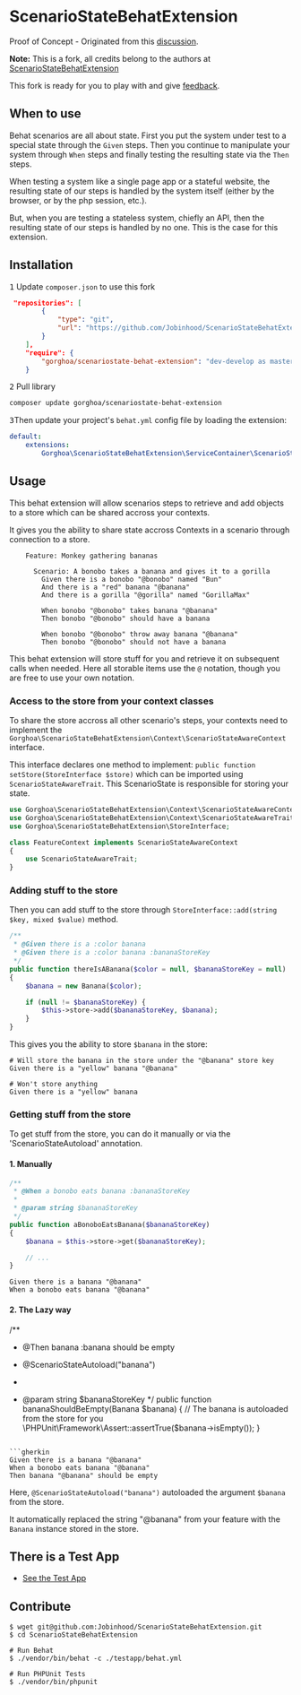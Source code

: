 # ScenarioStateBehatExtension

Proof of Concept - Originated from this [discussion](https://github.com/gorghoa/ScenarioStateBehatExtension/issues/36).

**Note:** This is a fork, all credits belong to the authors at [ScenarioStateBehatExtension](https://github.com/gorghoa/ScenarioStateBehatExtension) 

This fork is ready for you to play with and give [feedback](https://github.com/gorghoa/ScenarioStateBehatExtension/issues/36).

## When to use

Behat scenarios are all about state. First you put the system under test
to a special state through the `Given` steps. Then you continue to manipulate
your system through `When` steps and finally testing the resulting state via
the `Then` steps.

When testing a system like a single page app or a stateful website, the resulting state of our steps is handled by the
system itself (either by the browser, or by the php session, etc.).

But, when you are testing a stateless system, chiefly an API, then the resulting state of our steps is handled by no
one. This is the case for this extension.

## Installation

<kbd>1</kbd> Update `composer.json` to use this fork

```json
 "repositories": [
        {
            "type": "git",
            "url": "https://github.com/Jobinhood/ScenarioStateBehatExtension.git"
        }
    ],
    "require": {
        "gorghoa/scenariostate-behat-extension": "dev-develop as master"
    }
```

<kbd>2</kbd> Pull library

```bash
composer update gorghoa/scenariostate-behat-extension
```

<kbd>3</kbd>Then update your project's `behat.yml` config file by loading the extension:

```yaml
default:
    extensions:
        Gorghoa\ScenarioStateBehatExtension\ServiceContainer\ScenarioStateExtension: ~
```

## Usage

This behat extension will allow scenarios steps to retrieve and add objects to a store which can be shared accross your contexts.

It gives you the ability to share state accross Contexts in a scenario through connection to a store.

```gherkin
    Feature: Monkey gathering bananas

      Scenario: A bonobo takes a banana and gives it to a gorilla
        Given there is a bonobo "@bonobo" named "Bun"
        And there is a "red" banana "@banana"
        And there is a gorilla "@gorilla" named "GorillaMax"

        When bonobo "@bonobo" takes banana "@banana"
        Then bonobo "@bonobo" should have a banana

        When bonobo "@bonobo" throw away banana "@banana"
        Then bonobo "@bonobo" should not have a banana
```

This behat extension will store stuff for you and retrieve it on subsequent calls when needed. Here all storable items use 
the `@` notation, though you are free to use your own notation.

### Access to the store from your context classes

To share the store accross all other scenario's steps, your contexts need to implement the
`Gorghoa\ScenarioStateBehatExtension\Context\ScenarioStateAwareContext` interface.

This interface declares one method to implement: `public function setStore(StoreInterface $store)`
which can be imported using `ScenarioStateAwareTrait`. This ScenarioState is responsible for storing your state.

```php
use Gorghoa\ScenarioStateBehatExtension\Context\ScenarioStateAwareContext;
use Gorghoa\ScenarioStateBehatExtension\Context\ScenarioStateAwareTrait;
use Gorghoa\ScenarioStateBehatExtension\StoreInterface;

class FeatureContext implements ScenarioStateAwareContext
{
    use ScenarioStateAwareTrait;
}
```

### Adding stuff to the store

Then you can add stuff to the store through `StoreInterface::add(string $key, mixed $value)`
method.

```php
/**
 * @Given there is a :color banana
 * @Given there is a :color banana :bananaStoreKey
 */
public function thereIsABanana($color = null, $bananaStoreKey = null)
{
    $banana = new Banana($color);

    if (null != $bananaStoreKey) {
        $this->store->add($bananaStoreKey, $banana);
    }
}
```

This gives you the ability to store `$banana` in the store:

```gherkin
# Will store the banana in the store under the "@banana" store key
Given there is a "yellow" banana "@banana"

# Won't store anything
Given there is a "yellow" banana
```


### Getting stuff from the store

To get stuff from the store, you can do it manually or via the 'ScenarioStateAutoload' annotation.

#### 1. Manually

```php
/**
 * @When a bonobo eats banana :bananaStoreKey
 *
 * @param string $bananaStoreKey
 */
public function aBonoboEatsBanana($bananaStoreKey)
{
    $banana = $this->store->get($bananaStoreKey);

    // ...
}
```

```gherkin
Given there is a banana "@banana"
When a bonobo eats banana "@banana"
```

#### 2. The Lazy way

/**
 * @Then banana :banana should be empty

 * @ScenarioStateAutoload("banana")
 *
 * @param string $bananaStoreKey
 */
public function bananaShouldBeEmpty(Banana $banana)
{
    // The banana is autoloaded from the store for you
    \PHPUnit\Framework\Assert::assertTrue($banana->isEmpty());
}
```

```gherkin
Given there is a banana "@banana"
When a bonobo eats banana "@banana"
Then banana "@banana" should be empty

```

Here, `@ScenarioStateAutoload("banana")` autoloaded the argument `$banana` from the store.

It automatically replaced the string "@banana" from your feature with the `Banana` instance stored in the store.

## There is a Test App

- [See the Test App](https://github.com/Jobinhood/ScenarioStateBehatExtension/tree/develop/testapp)

## Contribute

```
$ wget git@github.com:Jobinhood/ScenarioStateBehatExtension.git
$ cd ScenarioStateBehatExtension

# Run Behat
$ ./vendor/bin/behat -c ./testapp/behat.yml

# Run PHPUnit Tests
$ ./vendor/bin/phpunit
```
